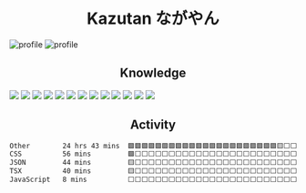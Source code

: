 <h1 align="center">Kazutan ながやん</h1>

<img src="https://github-readme-stats.vercel.app/api?username=kazutan1230&show_icons=true&theme=tokyonight&card_width=300" alt="profile">
<img src="https://github-readme-stats.vercel.app/api/top-langs/?username=kazutan1230&layout=compact&theme=tokyonight" alt="profile">

<h2 align="center">Knowledge</h2>

[<img src="https://img.shields.io/badge/-Node.js-339933.svg?logo=nodedotjs&style=for-the-badge&labelColor=000000">](https://nodejs.org/)
[<img src="https://img.shields.io/badge/-next.js-000000.svg?logo=next.js&style=for-the-badge&labelColor=000000">](https://nextjs.org/)
[<img src="https://img.shields.io/badge/-react-61DAFB.svg?logo=react&style=for-the-badge&labelColor=000000">](https://react.dev/)
[<img src="https://img.shields.io/badge/-TypeScript-3178C6.svg?logo=typescript&style=for-the-badge&labelColor=000000">](https://www.typescriptlang.org/)
[<img src="https://img.shields.io/badge/-JavaScript-F7DF1E.svg?logo=javascript&style=for-the-badge&labelColor=000000">](https://ecma-international.org/publications-and-standards/standards/ecma-262/)
[<img src="https://img.shields.io/badge/-Python-3776AB.svg?logo=python&style=for-the-badge&labelColor=000000">](https://www.python.org/)
[<img src="https://img.shields.io/badge/-nginx-009639.svg?logo=nginx&style=for-the-badge&labelColor=000000">](https://nginx.org/)
[<img src="https://img.shields.io/badge/-docker-2496ED.svg?logo=docker&style=for-the-badge&labelColor=000000">](https://www.docker.com/)
[<img src="https://img.shields.io/badge/-Linux-FCC624.svg?logo=linux&style=for-the-badge&labelColor=000000">](https://kernel.org/)
[<img src="https://img.shields.io/badge/-AWS-232F3E.svg?logo=amazonaws&style=for-the-badge&labelColor=000000">](https://aws.amazon.com/)
[<img src="https://img.shields.io/badge/-Git-F05032.svg?logo=git&style=for-the-badge&labelColor=000000">](https://git-scm.com/)
[<img src="https://img.shields.io/badge/-visual%20studio%20code-007ACC.svg?logo=visualstudiocode&style=for-the-badge&labelColor=000000">](https://code.visualstudio.com/)
[<img src="https://img.shields.io/badge/Leaflet-199900?style=for-the-badge&logo=Leaflet&labelColor=000000">](https://leafletjs.com/)

<h2 align="center">Activity</h2>
<!--START_SECTION:waka-->

```txt
Other        24 hrs 43 mins  🟩🟩🟩🟩🟩🟩🟩🟩🟩🟩🟩🟩🟩🟩🟩🟩🟩🟩🟩🟩🟩🟩🟨⬜⬜   90.62 %
CSS          56 mins         🟩⬜⬜⬜⬜⬜⬜⬜⬜⬜⬜⬜⬜⬜⬜⬜⬜⬜⬜⬜⬜⬜⬜⬜⬜   03.45 %
JSON         44 mins         🟨⬜⬜⬜⬜⬜⬜⬜⬜⬜⬜⬜⬜⬜⬜⬜⬜⬜⬜⬜⬜⬜⬜⬜⬜   02.70 %
TSX          40 mins         🟨⬜⬜⬜⬜⬜⬜⬜⬜⬜⬜⬜⬜⬜⬜⬜⬜⬜⬜⬜⬜⬜⬜⬜⬜   02.50 %
JavaScript   8 mins          ⬜⬜⬜⬜⬜⬜⬜⬜⬜⬜⬜⬜⬜⬜⬜⬜⬜⬜⬜⬜⬜⬜⬜⬜⬜   00.53 %
```

<!--END_SECTION:waka-->

<!--
**kazutan1230/kazutan1230** is a ✨ _special_ ✨ repository because its `README.md` (this file) appears on your GitHub profile.

Here are some ideas to get you started:

- 🔭 I’m currently working on ...
- 🌱 I’m currently learning ...
- 👯 I’m looking to collaborate on ...
- 🤔 I’m looking for help with ...
- 💬 Ask me about ...
- 📫 How to reach me: ...
- 😄 Pronouns: ...
- ⚡ Fun fact: ...
-->
